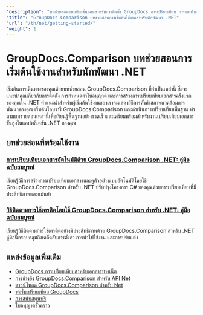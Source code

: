 ```yaml
---
"description": "บทช่วยสอนแบบทีละขั้นตอนสำหรับการติดตั้ง GroupDocs การเปรียบเทียบ การออกใบอนุญาต การตั้งค่า และการสร้างการเปรียบเทียบเอกสารครั้งแรกของคุณในแอปพลิเคชัน .NET"
"title": "GroupDocs.Comparison บทช่วยสอนการเริ่มต้นใช้งานสำหรับนักพัฒนา .NET"
"url": "/th/net/getting-started/"
"weight": 1
---
```


# GroupDocs.Comparison บทช่วยสอนการเริ่มต้นใช้งานสำหรับนักพัฒนา .NET

เริ่มต้นการเดินทางของคุณด้วยบทช่วยสอน GroupDocs.Comparison ที่จำเป็นเหล่านี้ ซึ่งจะแนะนำคุณเกี่ยวกับการติดตั้ง การกำหนดค่าใบอนุญาต และการสร้างการเปรียบเทียบเอกสารครั้งแรกของคุณใน .NET คำแนะนำสำหรับผู้เริ่มต้นใช้งานของเราจะแสดงวิธีการตั้งค่าสภาพแวดล้อมการพัฒนาของคุณ เริ่มต้นไลบรารี GroupDocs.Comparison และดำเนินการเปรียบเทียบพื้นฐาน ทำตามบทช่วยสอนเหล่านี้เพื่อเรียนรู้พื้นฐานอย่างรวดเร็วและเตรียมพร้อมสำหรับงานเปรียบเทียบเอกสารขั้นสูงในแอปพลิเคชัน .NET ของคุณ

## บทช่วยสอนที่พร้อมใช้งาน

### [การเปรียบเทียบเอกสารอัตโนมัติด้วย GroupDocs.Comparison .NET: คู่มือฉบับสมบูรณ์](./automate-document-comparison-groupdocs-net/)
เรียนรู้วิธีการสร้างการเปรียบเทียบเอกสารและดูตัวอย่างแบบอัตโนมัติโดยใช้ GroupDocs.Comparison สำหรับ .NET ปรับปรุงโครงการ C# ของคุณด้วยการเปรียบเทียบที่มีประสิทธิภาพและแม่นยำ

### [วิธีติดตามการใช้เครดิตโดยใช้ GroupDocs.Comparison สำหรับ .NET: คู่มือฉบับสมบูรณ์](./track-credit-consumption-groupdocs-comparison-dotnet/)
เรียนรู้วิธีติดตามการใช้เครดิตอย่างมีประสิทธิภาพด้วย GroupDocs.Comparison สำหรับ .NET คู่มือนี้ครอบคลุมถึงเคล็ดลับการตั้งค่า การนำไปใช้งาน และการปรับแต่ง

## แหล่งข้อมูลเพิ่มเติม

- [GroupDocs.การเปรียบเทียบสำหรับเอกสารทางเน็ต](https://docs.groupdocs.com/comparison/net/)
- [การอ้างอิง GroupDocs.Comparison สำหรับ API Net](https://reference.groupdocs.com/comparison/net/)
- [ดาวน์โหลด GroupDocs.Comparison สำหรับ Net](https://releases.groupdocs.com/comparison/net/)
- [ฟอรั่มเปรียบเทียบ GroupDocs](https://forum.groupdocs.com/c/comparison)
- [การสนับสนุนฟรี](https://forum.groupdocs.com/)
- [ใบอนุญาตชั่วคราว](https://purchase.groupdocs.com/temporary-license/)